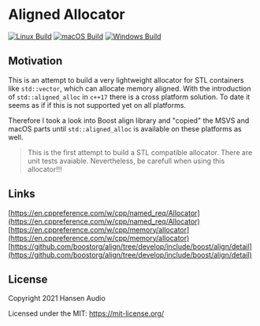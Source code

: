 # Aligned Allocator
[![Linux Build](https://github.com/rehans/aligned-allocator/actions/workflows/cmake_linux.yml/badge.svg)](https://github.com/rehans/aligned-allocator/actions/workflows/cmake_linux.yml) [![macOS Build](https://github.com/rehans/aligned-allocator/actions/workflows/cmake_macos.yml/badge.svg)](https://github.com/rehans/aligned-allocator/actions/workflows/cmake_macos.yml) [![Windows Build](https://github.com/rehans/aligned-allocator/actions/workflows/cmake_windows.yml/badge.svg)](https://github.com/rehans/aligned-allocator/actions/workflows/cmake_windows.yml)

## Motivation

This is an attempt to build a very lightweight allocator for STL containers like ```std::vector```, which can allocate memory aligned. With the introduction of ```std::aligned_alloc``` in ```c++17``` there is a cross platform solution. To date it seems as if if this is not supported yet on all platforms.

Therefore I took a look into Boost align library and "copied" the MSVS and macOS parts until ```std::aligned_alloc``` is available on these platforms as well.

> This is the first attempt to build a STL compatible allocator. There are unit tests avaiable. Nevertheless, be carefull when using this allocator!!!

## Links

[https://en.cppreference.com/w/cpp/named_req/Allocator](https://en.cppreference.com/w/cpp/named_req/Allocator)
[https://en.cppreference.com/w/cpp/memory/allocator](https://en.cppreference.com/w/cpp/memory/allocator)
[https://github.com/boostorg/align/tree/develop/include/boost/align/detail](https://github.com/boostorg/align/tree/develop/include/boost/align/detail)

## License

Copyright 2021 Hansen Audio

Licensed under the MIT: https://mit-license.org/
